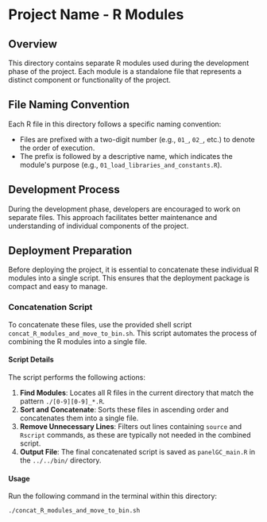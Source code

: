 # Project Name - R Modules

## Overview
This directory contains separate R modules used during the development phase of the project. Each module is a standalone file that represents a distinct component or functionality of the project.

## File Naming Convention
Each R file in this directory follows a specific naming convention:
- Files are prefixed with a two-digit number (e.g., `01_`, `02_`, etc.) to denote the order of execution.
- The prefix is followed by a descriptive name, which indicates the module's purpose (e.g., `01_load_libraries_and_constants.R`).

## Development Process
During the development phase, developers are encouraged to work on separate files. This approach facilitates better maintenance and understanding of individual components of the project.

## Deployment Preparation
Before deploying the project, it is essential to concatenate these individual R modules into a single script. This ensures that the deployment package is compact and easy to manage.

### Concatenation Script
To concatenate these files, use the provided shell script `concat_R_modules_and_move_to_bin.sh`. This script automates the process of combining the R modules into a single file.

#### Script Details
The script performs the following actions:
1. **Find Modules**: Locates all R files in the current directory that match the pattern `./[0-9][0-9]_*.R`.
2. **Sort and Concatenate**: Sorts these files in ascending order and concatenates them into a single file.
3. **Remove Unnecessary Lines**: Filters out lines containing `source` and `Rscript` commands, as these are typically not needed in the combined script.
4. **Output File**: The final concatenated script is saved as `panelGC_main.R` in the `../../bin/` directory.

#### Usage
Run the following command in the terminal within this directory:
```bash
./concat_R_modules_and_move_to_bin.sh
